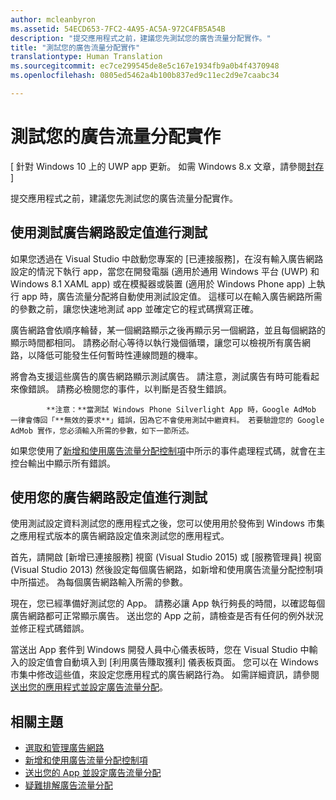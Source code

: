 ```yaml
---
author: mcleanbyron
ms.assetid: 54ECD653-7FC2-4A95-AC5A-972C4FB5A54B
description: "提交應用程式之前，建議您先測試您的廣告流量分配實作。"
title: "測試您的廣告流量分配實作"
translationtype: Human Translation
ms.sourcegitcommit: ec7ce299545de8e5c167e1934fb9a0b4f4370948
ms.openlocfilehash: 0805ed5462a4b100b837ed9c11ec2d9e7caabc34

---
```


# 測試您的廣告流量分配實作


\[ 針對 Windows 10 上的 UWP app 更新。 如需 Windows 8.x 文章，請參閱[封存](http://go.microsoft.com/fwlink/p/?linkid=619132) \]

提交應用程式之前，建議您先測試您的廣告流量分配實作。

## 使用測試廣告網路設定值進行測試


如果您透過在 Visual Studio 中啟動您專案的 \[已連接服務\]，在沒有輸入廣告網路設定的情況下執行 app，當您在開發電腦 (適用於通用 Windows 平台 (UWP) 和 Windows 8.1 XAML app) 或在模擬器或裝置 (適用於 Windows Phone app) 上執行 app 時，廣告流量分配將自動使用測試設定值。 這樣可以在輸入廣告網路所需的參數之前，讓您快速地測試 app 並確定它的程式碼撰寫正確。

廣告網路會依順序輪替，某一個網路顯示之後再顯示另一個網路，並且每個網路的顯示時間都相同。 請務必耐心等待以執行幾個循環，讓您可以檢視所有廣告網路，以降低可能發生任何暫時性連線問題的機率。

將會為支援這些廣告的廣告網路顯示測試廣告。 請注意，測試廣告有時可能看起來像錯誤。 請務必檢閱您的事件，以判斷是否發生錯誤。

> 
            **注意：**當測試 Windows Phone Silverlight App 時，Google AdMob 一律會傳回「**無效的要求**」錯誤，因為它不會使用測試中繼資料。 若要驗證您的 Google AdMob 實作，您必須輸入所需的參數，如下一節所述。

 

如果您使用了[新增和使用廣告流量分配控制項](add-and-use-the-ad-mediator-control.md)中所示的事件處理程式碼，就會在主控台輸出中顯示所有錯誤。

## 使用您的廣告網路設定值進行測試


使用測試設定資料測試您的應用程式之後，您可以使用用於發佈到 Windows 市集之應用程式版本的廣告網路設定值來測試您的應用程式。

首先，請開啟 \[新增已連接服務\] 視窗 (Visual Studio 2015) 或 \[服務管理員\] 視窗 (Visual Studio 2013) 然後設定每個廣告網路，如新增和使用廣告流量分配控制項中所描述。 為每個廣告網路輸入所需的參數。

現在，您已經準備好測試您的 App。 請務必讓 App 執行夠長的時間，以確認每個廣告網路都可正常顯示廣告。 送出您的 App 之前，請檢查是否有任何的例外狀況並修正程式碼錯誤。

當送出 App 套件到 Windows 開發人員中心儀表板時，您在 Visual Studio 中輸入的設定值會自動填入到 \[利用廣告賺取獲利\] 儀表板頁面。 您可以在 Windows 市集中修改這些值，來設定您應用程式的廣告網路行為。 如需詳細資訊，請參閱[送出您的應用程式並設定廣告流量分配](submit-your-app-and-configure-ad-mediation.md)。

## 相關主題

* [選取和管理廣告網路](select-and-manage-your-ad-networks.md)
* [新增和使用廣告流量分配控制項](add-and-use-the-ad-mediator-control.md)
* [送出您的 App 並設定廣告流量分配](submit-your-app-and-configure-ad-mediation.md)
* [疑難排解廣告流量分配](troubleshoot-ad-mediation.md)
 

 



<!--HONumber=Jun16_HO4-->


